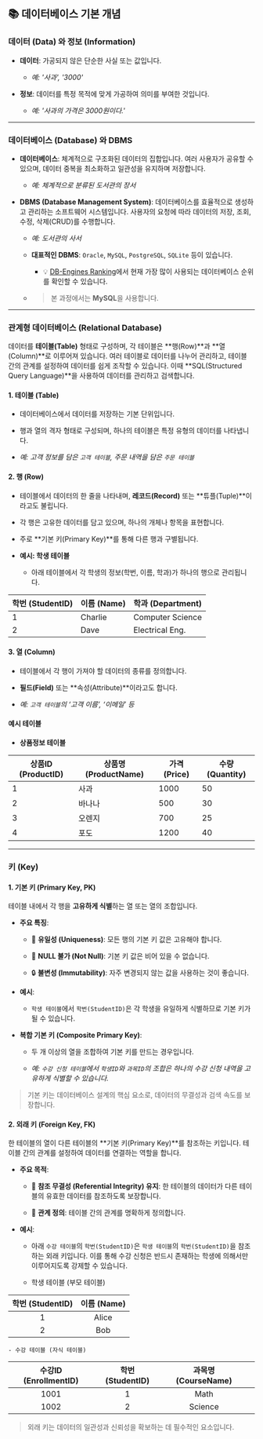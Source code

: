 
## 📚 데이터베이스 기본 개념

### **데이터 (Data)** 와 **정보 (Information)**

- **데이터**: 가공되지 않은 단순한 사실 또는 값입니다.
    
    - _예: '사과', '3000'_
        
- **정보**: 데이터를 특정 목적에 맞게 가공하여 의미를 부여한 것입니다.
    
    - _예: '사과의 가격은 3000원이다.'_
        

---

### **데이터베이스 (Database)** 와 **DBMS**

- **데이터베이스**: 체계적으로 구조화된 데이터의 집합입니다. 여러 사용자가 공유할 수 있으며, 데이터 중복을 최소화하고 일관성을 유지하며 저장합니다.
    
    - _예: 체계적으로 분류된 도서관의 장서_
        
- **DBMS (Database Management System)**: 데이터베이스를 효율적으로 생성하고 관리하는 소프트웨어 시스템입니다. 사용자의 요청에 따라 데이터의 저장, 조회, 수정, 삭제(CRUD)를 수행합니다.
    
    - _예: 도서관의 사서_
        
    - **대표적인 DBMS**: `Oracle`, `MySQL`, `PostgreSQL`, `SQLite` 등이 있습니다.
        
        - 💡 [DB-Engines Ranking](https://db-engines.com/en/ranking)에서 현재 가장 많이 사용되는 데이터베이스 순위를 확인할 수 있습니다.
            
    - > 본 과정에서는 **MySQL**을 사용합니다.
        

---

### **관계형 데이터베이스 (Relational Database)**

데이터를 **테이블(Table)** 형태로 구성하며, 각 테이블은 **행(Row)**과 **열(Column)**로 이루어져 있습니다. 여러 테이블로 데이터를 나누어 관리하고, 테이블 간의 관계를 설정하여 데이터를 쉽게 조작할 수 있습니다. 이때 **SQL(Structured Query Language)**을 사용하여 데이터를 관리하고 검색합니다.

#### **1. 테이블 (Table)**

- 데이터베이스에서 데이터를 저장하는 기본 단위입니다.
    
- 행과 열의 격자 형태로 구성되며, 하나의 테이블은 특정 유형의 데이터를 나타냅니다.
    
- _예: 고객 정보를 담은 `고객 테이블`, 주문 내역을 담은 `주문 테이블`_
    

#### **2. 행 (Row)**

- 테이블에서 데이터의 한 줄을 나타내며, **레코드(Record)** 또는 **튜플(Tuple)**이라고도 불립니다.
    
- 각 행은 고유한 데이터를 담고 있으며, 하나의 개체나 항목을 표현합니다.
    
- 주로 **기본 키(Primary Key)**를 통해 다른 행과 구별됩니다.
    
- **예시: 학생 테이블**
    
    - 아래 테이블에서 각 학생의 정보(학번, 이름, 학과)가 하나의 행으로 관리됩니다.
        

|학번 (StudentID)|이름 (Name)|학과 (Department)|
|---|---|---|
|1|Charlie|Computer Science|
|2|Dave|Electrical Eng.|

#### **3. 열 (Column)**

- 테이블에서 각 행이 가져야 할 데이터의 종류를 정의합니다.
    
- **필드(Field)** 또는 **속성(Attribute)**이라고도 합니다.
    
- _예: `고객 테이블`의 ‘고객 이름’, ‘이메일’ 등_
    

#### **예시 테이블**

- **상품정보 테이블**

|상품ID (ProductID)|상품명 (ProductName)|가격 (Price)|수량 (Quantity)|
|---|---|---|---|
|1|사과|1000|50|
|2|바나나|500|30|
|3|오렌지|700|25|
|4|포도|1200|40|

---

### **키 (Key)**

#### **1. 기본 키 (Primary Key, PK)**

테이블 내에서 각 행을 **고유하게 식별**하는 열 또는 열의 조합입니다.

- **주요 특징**:
    
    - 🔑 **유일성 (Uniqueness)**: 모든 행의 기본 키 값은 고유해야 합니다.
        
    - 🚫 **NULL 불가 (Not Null)**: 기본 키 값은 비어 있을 수 없습니다.
        
    - 🔒 **불변성 (Immutability)**: 자주 변경되지 않는 값을 사용하는 것이 좋습니다.
        
- **예시**:
    
    - `학생 테이블`에서 `학번(StudentID)`은 각 학생을 유일하게 식별하므로 기본 키가 될 수 있습니다.
        
- **복합 기본 키 (Composite Primary Key)**:
    
    - 두 개 이상의 열을 조합하여 기본 키를 만드는 경우입니다.
        
    - _예: `수강 신청 테이블`에서 `학생ID`와 `과목ID`의 조합은 하나의 수강 신청 내역을 고유하게 식별할 수 있습니다._
        

> 기본 키는 데이터베이스 설계의 핵심 요소로, 데이터의 무결성과 검색 속도를 보장합니다.

#### **2. 외래 키 (Foreign Key, FK)**

한 테이블의 열이 다른 테이블의 **기본 키(Primary Key)**를 참조하는 키입니다. 테이블 간의 관계를 설정하여 데이터를 연결하는 역할을 합니다.

- **주요 목적**:
    
    - 🔗 **참조 무결성 (Referential Integrity) 유지**: 한 테이블의 데이터가 다른 테이블의 유효한 데이터를 참조하도록 보장합니다.
        
    - 🤝 **관계 정의**: 테이블 간의 관계를 명확하게 정의합니다.
        
- **예시**:
    
    - 아래 `수강 테이블`의 `학번(StudentID)`은 `학생 테이블`의 `학번(StudentID)`을 참조하는 외래 키입니다. 이를 통해 수강 신청은 반드시 존재하는 학생에 의해서만 이루어지도록 강제할 수 있습니다.
        
    - 학생 테이블 (부모 테이블)

| 학번 (StudentID) | 이름 (Name) |
| :------------: | :-------: |
|       1        |   Alice   |
|       2        |    Bob    |
   
    - 수강 테이블 (자식 테이블)

| 수강ID (EnrollmentID) | 학번 (StudentID) | 과목명 (CourseName) |     |
| :-----------------: | :------------: | :--------------: | --- |
|        1001         |       1        |       Math       |     |
|        1002         |       2        |     Science      |     |
        

> 외래 키는 데이터의 일관성과 신뢰성을 확보하는 데 필수적인 요소입니다.